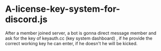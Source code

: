 # A-license-key-system-for-discord.js
After a member joined server, a bot is gonna direct message member and ask for the key of keyauth.cc (key system dashboard) , if he provide the correct working key he can enter, if he doesn't he will be kicked.
